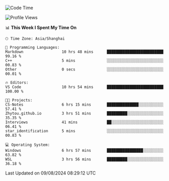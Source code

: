 <!--START_SECTION:waka-->
![Code Time](http://img.shields.io/badge/Code%20Time-1%2C892%20hrs%2020%20mins-blue)

![Profile Views](http://img.shields.io/badge/Profile%20Views-2-blue)

📊 **This Week I Spent My Time On** 

```text
🕑︎ Time Zone: Asia/Shanghai

💬 Programming Languages: 
Markdown                 10 hrs 48 mins      █████████████████████████   99.16 % 
C++                      5 mins              ░░░░░░░░░░░░░░░░░░░░░░░░░   00.83 % 
Other                    0 secs              ░░░░░░░░░░░░░░░░░░░░░░░░░   00.01 % 

🔥 Editors: 
VS Code                  10 hrs 54 mins      █████████████████████████   100.00 % 

🐱‍💻 Projects: 
CS-Notes                 6 hrs 15 mins       ██████████████░░░░░░░░░░░   57.41 % 
Zhytou.github.io         3 hrs 51 mins       █████████░░░░░░░░░░░░░░░░   35.35 % 
Interviews               41 mins             ██░░░░░░░░░░░░░░░░░░░░░░░   06.41 % 
star_identification      5 mins              ░░░░░░░░░░░░░░░░░░░░░░░░░   00.83 % 

💻 Operating System: 
Windows                  6 hrs 57 mins       ████████████████░░░░░░░░░   63.82 % 
WSL                      3 hrs 56 mins       █████████░░░░░░░░░░░░░░░░   36.18 % 
```


 Last Updated on 09/08/2024 08:29:12 UTC
<!--END_SECTION:waka-->
